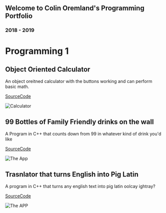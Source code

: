 ## Welcome to Colin Oremland's Programming Portfolio
### 2018 - 2019
# Programming 1 

## Object Oriented Calculator
An object oreitned calculator with the buttons working and can perform basic math.

[SourceCode](https://github.com/ColinOremland/ProgrammingPortfolio2019/tree/master/Calc/SourceCode "Source Code")

![Calculator](https://github.com/ColinOremland/ProgrammingPortfolio2019/blob/master/Calc/Screen%20Shot%202019-05-09%20at%201.07.42%20PM.png?raw=true "Calculator")

## 99 Bottles of Family Friendly drinks on the wall
A Program in C++ that counts down from 99 in whatever kind of drink you'd like

[SourceCode](https://github.com/ColinOremland/ProgrammingPortfolio2019/blob/master/99Bottles/99bottles.cpp "Source Code")

![The App](https://github.com/ColinOremland/ProgrammingPortfolio2019/blob/master/99Bottles/99Bottles%205_21_2019%201_31_47%20PM.png?raw=true "The App")

## Trasnlator that turns English into Pig Latin
A program in C++ that turns any english text into pig latin oolcay ightray?

[SourceCode](https://github.com/ColinOremland/ProgrammingPortfolio2019/blob/master/Piglatin/pigLatin.cpp "Source Code")

![The APP](https://github.com/ColinOremland/ProgrammingPortfolio2019/blob/master/Piglatin/pigstuff%205_21_2019%201_42_52%20PM.png?raw=true "The App")


